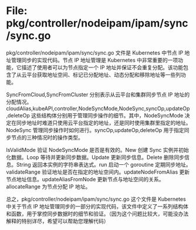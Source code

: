 # File: pkg/controller/nodeipam/ipam/sync/sync.go

pkg/controller/nodeipam/ipam/sync/sync.go 文件是 Kubernetes 中节点 IP 地址管理同步的实现代码。节点 IP 地址管理是 Kubernetes 中非常重要的一项功能，它描述了使用者可以为节点指定一个 IP 地址并保证不会重复分配。该功能包含了从云平台获取地址空间、标记已分配地址、动态分配和移除地址等一些列功能。

SyncFromCloud,SyncFromCluster 分别表示从云平台和集群同步节点 IP 地址的分配情况。cloudAlias,kubeAPI,controller,NodeSyncMode,NodeSync,syncOp,updateOp,deleteOp 这些结构体分别用于管理同步操作的细节。其中，NodeSyncMode 决定在同步地址时难道只使用云平台指定的地址，还是同时使用集群里指定的地址。NodeSync 管理同步操作时如何进行。syncOp,updateOp,deleteOp 用于指定同步节点的三种情况时的操作类型。

IsValidMode 验证 NodeSyncMode 是否是有效的。New 创建 Sync 实例并初始化数据。Loop 等待并更新同步数据。Update 更新同步信息。Delete 删除同步信息。String 返回本实例的字符串表达式。run 启动一个 goroutine 定期同步地址。validateRange 验证地址是否在指定的地址空间内。updateNodeFromAlias 更新节点地址信息。updateAliasFromNode 更新节点与地址空间的关系。allocateRange 为节点分配 IP 地址。

总之，pkg/controller/nodeipam/ipam/sync/sync.go 这个文件是 Kubernetes 中关于节点 IP 地址管理同步的一部分的实现代码，该文件中定义了一系列结构体和函数，用于掌控同步数据时的细节和验证。（因为这个问题比较大，可能没办法解释的特别详尽，希望可以帮助您理解代码）

